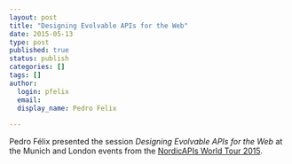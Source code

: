 ```yaml
---
layout: post
title: "Designing Evolvable APIs for the Web"
date: 2015-05-13
type: post
published: true
status: publish
categories: []
tags: []
author:
  login: pfelix
  email: 
  display_name: Pedro Felix
  
---
```


Pedro Félix presented the session _Designing Evolvable APIs for the Web_ at the Munich and London events from the [NordicAPIs World Tour 2015](https://nordicapis.com/api-event-calendar/).
